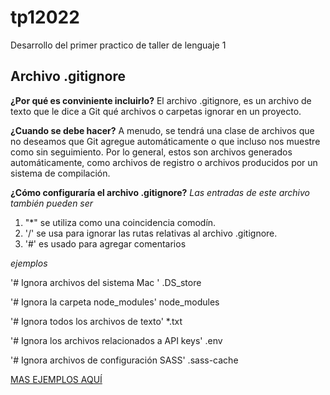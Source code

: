 # tp12022
Desarrollo del primer practico de taller de lenguaje 1

## Archivo .gitignore

**¿Por qué es conviniente incluirlo?**
El archivo .gitignore, es un archivo de texto que le dice a Git qué archivos o carpetas ignorar en un proyecto.

**¿Cuando se debe hacer?**
A menudo, se tendrá una clase de archivos que no deseamos que Git agregue automáticamente o que incluso nos muestre como sin seguimiento. Por lo general, estos son archivos generados automáticamente, como archivos de registro o archivos producidos por un sistema de compilación.

**¿Cómo configuraría el archivo .gitignore?**
_Las entradas de este archivo también pueden ser_

1. "*" se utiliza como una coincidencia comodín.
2. '/' se usa para ignorar las rutas relativas al archivo .gitignore.
3. '#' es usado para agregar comentarios

_ejemplos_

'# Ignora archivos del sistema Mac '
.DS_store

'# Ignora la carpeta node_modules'
node_modules

'# Ignora todos los archivos de texto'
*.txt

'# Ignora los archivos relacionados a API keys'
.env

'# Ignora archivos de configuración SASS'
.sass-cache

[MAS EJEMPLOS AQUÍ](https://www.atlassian.com/es/git/tutorials/saving-changes/gitignore)